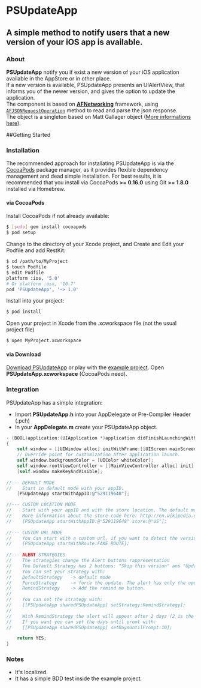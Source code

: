 PSUpdateApp
===========

## A simple method to notify users that a new version of your iOS app is available.

### About
**PSUpdateApp** notify you if exist a new version of your iOS application available in the AppStore or in other place.<br />
If a new version is available, PSUpdateApp presents an UIAlertView, that informs you of the newer version, and gives the option to update the application.<br />
The component is based on **[AFNetworking](https://github.com/AFNetworking/AFNetworking/ "AFNetworking")** framework, using [`AFJSONRequestOperation`](http://afnetworking.github.com/AFNetworking/Classes/AFJSONRequestOperation.html) method to read and parse the json response.<br />
The object is a singleton based on Matt Gallager object ([More informations here](http://www.cocoawithlove.com/2008/11/singletons-appdelegates-and-top-level.html)).

##Getting Started

### Installation

The recommended approach for installating PSUpdateApp is via the [CocoaPods](http://cocoapods.org/) package manager, as it provides flexible dependency management and dead simple installation. For best results, it is recommended that you install via CocoaPods **>= 0.16.0** using Git **>= 1.8.0** installed via Homebrew.

#### via CocoaPods

Install CocoaPods if not already available:

``` bash
$ [sudo] gem install cocoapods
$ pod setup
```

Change to the directory of your Xcode project, and Create and Edit your Podfile and add RestKit:

``` bash
$ cd /path/to/MyProject
$ touch Podfile
$ edit Podfile
platform :ios, '5.0' 
# Or platform :osx, '10.7'
pod 'PSUpdateApp', '~> 1.0'
```

Install into your project:

``` bash
$ pod install
```

Open your project in Xcode from the .xcworkspace file (not the usual project file)

``` bash
$ open MyProject.xcworkspace
```

#### via Download

[Download PSUpdateApp](https://github.com/danielebogo/PSUpdateApp/archive/master.zip) or play with the [example project](https://github.com/danielebogo/PSUpdateApp/tree/master/Project). Open **PSUpdateApp.xcworkspace** (CocoaPods need).

### Integration

PSUpdateApp has a simple integration:

- Import **PSUpdateApp.h** into your AppDelegate or Pre-Compiler Header (.pch)
- In your **AppDelegate.m** create your PSUpdateApp object.

``` objective-c
- (BOOL)application:(UIApplication *)application didFinishLaunchingWithOptions:(NSDictionary *)launchOptions
{
    self.window = [[UIWindow alloc] initWithFrame:[[UIScreen mainScreen] bounds]];
    // Override point for customization after application launch.
    self.window.backgroundColor = [UIColor whiteColor];
    self.window.rootViewController = [[MainViewController alloc] init];
    [self.window makeKeyAndVisible];
    
//--- DEFAULT MODE
//    Start in default mode with your appID.
    [PSUpdateApp startWithAppID:@"529119648"];

//--- CUSTOM LOCATION MODE
//    Start with your appID and with the store location. The default mode set the store location by the device location.
//    More information about the store code here: http://en.wikipedia.org/wiki/ISO_3166-1_alpha-2
//    [PSUpdateApp startWithAppID:@"529119648" store:@"US"];
  
//--- CUSTOM URL MODE
//    You can start with a custom url, if you want to detect the version about a ad hoc distribution app.
//    [PSUpdateApp startWithRoute:FAKE_ROUTE];
    
//--- ALERT STRATEGIES
//    The strategies change the Alert buttons rappresentation
//    The Default Strategy has 2 buttons: "Skip this version" ans "Update"
//    You can set your strategy with:
//    DefaultStrategy   -> default mode
//    ForceStrategy     -> force the update. The alert has only the update button
//    RemindStrategy    -> Add the remind me button.
//    
//    You can set the strategy with:
//    [[PSUpdateApp sharedPSUpdateApp] setStrategy:RemindStrategy];
//    
//    With RemindStrategy the alert will appear after 2 days (2 is the default value) from the remind action.
//    If you want you can set the days until promt with:
//    [[PSUpdateApp sharedPSUpdateApp] setDaysUntilPrompt:10];

    return YES;
}
```

### Notes

- It's localized.
- It has a simple BDD test inside the example project.